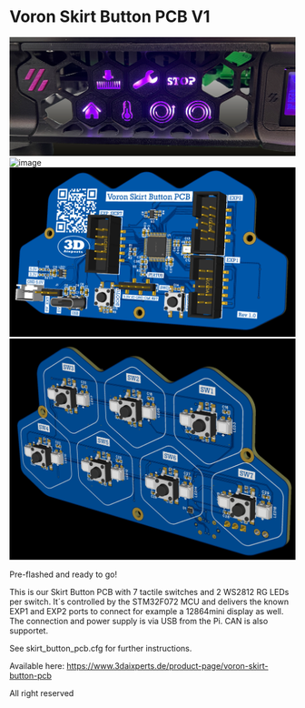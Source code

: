 # Voron Skirt Button PCB V1
![image](V1/images/thumbnail3.png)
![image](Manual/mounting.gif)
![image](V1/images/thumbnail.png)
![image](V1/images/thumbnail2.png)

Pre-flashed and ready to go!

This is our Skirt Button PCB with 7 tactile switches and 2 WS2812 RG LEDs per switch.
It´s controlled by the STM32F072 MCU and delivers the known EXP1 and EXP2 ports to connect for example a 12864mini display as well.
The connection and power supply is via USB from the Pi. CAN is also supportet.

See skirt_button_pcb.cfg for further instructions.

Available here: https://www.3daixperts.de/product-page/voron-skirt-button-pcb

All right reserved
